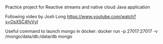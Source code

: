 Practice project for Reactive streams and native cloud Java application

Following video by Josh Long
https://www.youtube.com/watch?v=OsX5C4fyVyI

Useful command to launch mongo in docker:
docker run -p 27017:27017 -v /mongo/data/db:/data/db mongo